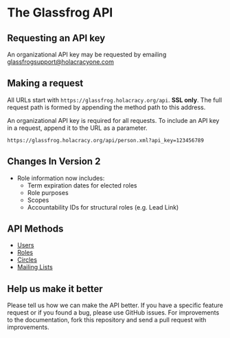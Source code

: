 The Glassfrog API
====================


Requesting an API key
----------------

An organizational API key may be requested by emailing glassfrogsupport@holacracyone.com 


Making a request
----------------

All URLs start with `https://glassfrog.holacracy.org/api`. **SSL only**.  The full request path is formed by appending the method path to this address.

An organizational API key is required for all requests.  To include an API key in a request, append it to the URL as a parameter.

```
https://glassfrog.holacracy.org/api/person.xml?api_key=123456789
```

Changes In Version 2
-----------------
* Role information now includes:
	* Term expiration dates for elected roles
	* Role purposes
	* Scopes
	* Accountability IDs for structural roles (e.g. Lead Link)


API Methods
-----------------

* [Users](https://github.com/karlhigley/glassfrog-api/blob/master/sections/users.md)
* [Roles](https://github.com/karlhigley/glassfrog-api/blob/master/sections/roles.md)
* [Circles](https://github.com/karlhigley/glassfrog-api/blob/master/sections/circles.md)
* [Mailing Lists](https://github.com/karlhigley/glassfrog-api/blob/master/sections/mailing_lists.md)


Help us make it better
----------------------

Please tell us how we can make the API better.  If you have a specific feature request or if you found a bug, please use GitHub issues.  For improvements to the documentation, fork this repository and send a pull request with improvements.  